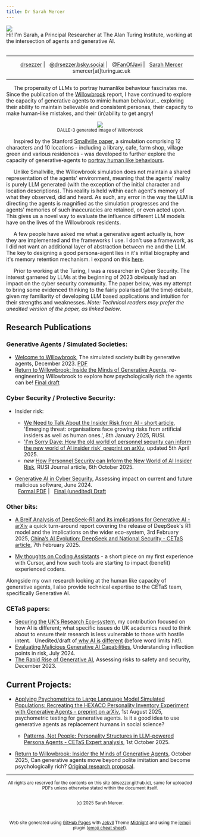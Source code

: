 ```yaml
---
title: Dr Sarah Mercer
---
```

<div class="sm_Parent">
    <div class="sm_child1">
      <img src="https://drsezzer.github.io/profile_pic.png" />
    </div>
    <div class="sm_child2">
      Hi! I'm Sarah, a Principal Researcher at The Alan Turing Institute, working at the intersection of agents and generative AI.
    </div>
</div>

<br>

<hr>
<p valign="center" align="center">
<big><i class="fa-brands fa-square-github"></i></big>&nbsp;&nbsp;<a href="https://github.com/drsezzer/">drsezzer</a> |
<big><i class="fa-brands fa-bluesky"></i></big>&nbsp;&nbsp;<a href="https://bsky.app/profile/drsezzer.bsky.social">@drsezzer.bsky.social</a> |
<big><i class="fa-brands fa-square-x-twitter"></i></big>&nbsp;&nbsp;<a href="https://twitter.com/fanofjavi">@FanOfJavi</a> | 
<big><i class="fa-brands fa-linkedin"></i></big>&nbsp;&nbsp;<a href="https://www.linkedin.com/in/sarah-mercer-033609273">Sarah Mercer</a>
<br>
<big><i class="fa-solid fa-envelope"></i></big>&nbsp;&nbsp;smercer[at]turing.ac.uk
</p>
<hr>

&nbsp;&nbsp;&nbsp;&nbsp; The propensity of LLMs to portray humanlike behaviour fascinates me.  Since the publication of the <a href="https://cetas.turing.ac.uk/publications/welcome-willowbrook">Willowbrook</a> report, I have continued to explore the capacity of generative agents to mimic human behaviour... exploring their ability to maintain believable and consistent personas, their capacity to make human-like mistakes, and their (in)ability to get angry!


<p align=center><img src="https://drsezzer.github.io/willowbrook1.png" /><br>
<small>DALLE-3 generated image of Willowbrook</small></p>

&nbsp;&nbsp;&nbsp;&nbsp; Inspired by the Stanford <a href="https://hai.stanford.edu/news/computational-agents-exhibit-believable-humanlike-behavior">Smallville paper</a>, a simulation comprising 12 characters and 10 locations - including a library, cafe, farm shop, village green and various residences - was developed to further explore the capacity of generative-agents to [portray human like behaviours](layers.md).


&nbsp;&nbsp;&nbsp;&nbsp; Unlike Smallville, the Willowbrook simulation does not maintain a shared representation of the agents' environment, meaning that the agents' reality is purely LLM generated (with the exception of the initial character and location descriptions).  This reality is held within each agent's memory of what they observed, did and heard. As such, any error in the way the LLM is directing the agents is magnified as the simulation progresses and the agents' memories of such inaccuracies are retained, or even acted upon.  This gives us a novel way to evaluate the influence different LLM models have on the lives of the Willowbrook residents.


&nbsp;&nbsp;&nbsp;&nbsp; A few people have asked me what a generative agent actually is, how they are implemented and the frameworks I use.  I don't use a framework, as I did not want an additional layer of abstraction between me and the LLM.  The key to designing a good persona-agent lies in it's initial biography and it's memory retention mechanism. I expand on this [here](agent_architecture.md).


&nbsp;&nbsp;&nbsp;&nbsp; Prior to working at the Turing, I was a researcher in Cyber Security.  The interest garnered by LLMs at the beginning of 2023 obviously had an impact on the cyber security community.  The paper below, was my attempt to bring some evidenced thinking to the fairly polarised (at the time) debate, given my familiarity of developing LLM based applications and intuition for their strengths and weaknesses.  <i>Note: Technical readers may prefer the unedited version of the paper, as linked below</i>.


## Research Publications

### Generative Agents / Simulated Societies:

* [Welcome to Willowbrook](https://cetas.turing.ac.uk/publications/welcome-willowbrook), The simulated society built by generative agents, December 2023.  [PDF](cetas_expert_analysis_-_welcome_to_willowbrook.pdf)
* [Return to Willowbrook: Inside the Minds of Generative Agents](return_to_willowbrook.md), re-engineering Willowbrook to explore how psychologically rich the agents can be! [Final draft](willowbrook2.md)

### Cyber Security / Protective Security:

* Insider risk: 
  * [We Need to Talk About the Insider Risk from AI - short article](https://rusi.org/explore-our-research/publications/commentary/we-need-talk-about-insider-risk-ai), 'Emerging threat: organisations face growing risks from artificial insiders as well as human ones.', 8th January 2025, RUSI. 
  * ['I'm Sorry Dave: How the old world of personnel security can inform the new world of AI insider risk' preprint on arXiv](https://arxiv.org/abs/2504.00012), updated 5th April 2025.
  * *new* [How Personnel Security can Inform the New World of AI Insider Risk](https://doi.org/10.1080/03071847.2025.2550122), RUSI Journal article, 6th October 2025.


* [Generative AI in Cyber Security](https://cetas.turing.ac.uk/publications/generative-ai-cybersecurity), Assessing impact on current and future malicious software, June 2024. <br> 
<i class="fa-solid fa-file-pdf"></i>&nbsp;&nbsp;[Formal PDF](cetas_briefing_paper_-_generative_ai_in_cybersecurity.pdf) | <i class="fa-solid fa-pen-ruler"></i>&nbsp;&nbsp;[Final (unedited) Draft](raw_malicious_genai.md)

### Other bits:

* [A Breif Analysis of DeepSeek-R1 and its implications for Generative AI - arXiv](https://arxiv.org/abs/2502.02523) a quick turn-around report covering the release of DeepSeek's R1 model and the implications on the wider eco-system, 3rd February 2025, [China’s AI Evolution: DeepSeek and National Security - CETaS article](https://cetas.turing.ac.uk/publications/chinas-ai-evolution-deepseek-and-national-security), 7th February 2025.

* [My thoughts on Coding Assistants](my_thoughts_coding_assistants.md) - a short piece on my first experience with Cursor, and how such tools are starting to impact (benefit) experienced coders.

<p></p>
<p>Alongside my own research looking at the human like capacity of generative agents, I also provide technical expertise to the CETaS team, specifically Generative AI.</p>

### CETaS papers:

* [Securing the UK's Research Eco-system](https://cetas.turing.ac.uk/publications/securing-uks-ai-research-ecosystem), my contribution focused on how AI is different; what specific issues do UK academics need to think about to ensure their research is less vulnerable to those with hostile intent.   <i class="fa-solid fa-pen-ruler"></i>&nbsp;&nbsp;Unedited/draft of[ why AI is different](raw_how_is_ai_different.md) (before word limits hit!).
* [Evaluating Malicious Generative AI Capabilities](https://cetas.turing.ac.uk/publications/evaluating-malicious-generative-ai-capabilities), Understanding inflection points in risk, July 2024.
* [The Rapid Rise of Generative AI](https://cetas.turing.ac.uk/publications/rapid-rise-generative-ai), Assessing risks to safety and security, December 2023.

## Current Projects:

* [Applying Psychometrics to Large Language Model Simulated Populations: Recreating the HEXACO Personality Inventory Experiment with Generative Agents - preprint on arXiv](https://arxiv.org/abs/2508.00742), 1st August 2025, psychometric testing for generative agents.  Is it a good idea to use generative agents as replacement humans in social science? 

   * [Patterns, Not People: Personality Structures in LLM-powered Persona Agents - CETaS Expert analysis](https://cetas.turing.ac.uk/publications/patterns-not-people-personality-structures-llm-powered-persona-agents), 1st October 2025.

* [Return to Willowbrook: Insider the Minds of Generative Agents](willowbrook_return.md), October 2025, Can generative agents move beyond polite imitation and become psychologically rich?  [Original research proposal](rp_unhappy_willowbrook.md).

<hr>

<div align="center">
<small>All rights are reserved for the contents on this site (drsezzer.github.io), same for uploaded PDFs unless otherwise stated within the document itself. 

<br> (c) 2025 Sarah Mercer.

<br><br>Web site generated using <a href="https://docs.github.com/en/pages/getting-started-with-github-pages/about-github-pages">GitHub Pages</a> with <a href="https://jekyllrb.com/">Jekyll</a> Theme <a href="https://github.com/pages-themes/midnight">Midnight</a> and using the <a href="https://github.com/jekyll/jemoji">jemoji</a> plugin (<a href="https://github.com/ikatyang/emoji-cheat-sheet/blob/master/README.md">emoji cheat sheet</a>).

<br><br>
</small>
</div>


